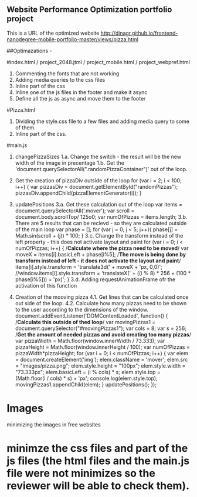 ## Website Performance Optimization portfolio project

This is a URL of the optimized website http://dinagr.github.io/frontend-nanodegree-mobile-portfolio-master/views/pizza.html

##Optimazations - 

#index.html / project_2048.jtml / project_mobile.html / project_webpref.html

1. Commenting the fonts that are not working
2. Adding media queries to the css files
3. Inline part of the css
4. Inline one of the js files in the footer and make it async
5. Define all the js as async and move them to the footer

#Pizza.html

1. Dividing the style.css file to a few files and adding media query to some of them.
2. Inline part of the css.

#main.js

1. changePizzaSizes
	1.a. Change the switch - the result will be the new width of the image in precentage
	1.b. Get the 'document.querySelectorAll(".randomPizzaContainer")' out of the loop.

2. Get the creation of pizzaDiv outside of the loop
	for (var i = 2; i < 100; i++) {
  		var pizzasDiv = document.getElementById("randomPizzas");
  	pizzasDiv.appendChild(pizzaElementGenerator(i));
	}

3. updatePositions
	3.a. Get these calculation out of the loop
	var items = document.querySelectorAll('.mover');
  	var scroll = document.body.scrollTop/ 125o0;
  	var numOfPizzas = items.length;
  	3.b. There are 5 results that can be recievd - so they are calculated outside of the main loop
  	var phase = [];
  	for (var j = 0; j < 5; j++){
    	phase[j] = Math.sin(scroll + (j)) * 100;
  	}
  	3.c. Change the transform instead of the left property - this does not activate layout and paint 
  	for (var i = 0; i < numOfPizzas; i++) {
    	/****Calculate where the pizza need to be moved****/
    	var moveX = items[i].basicLeft + phase[i%5];
    	/****The move is being done by transform instead of left - it does not activate the layout and paint****/
    	items[i].style.transform = 'translate3d(' + moveX + 'px, 0,0)';
    	//window.items[i].style.transform = 'translateX(' + ((i % 8) * 256 + (100 * phase[i%5])) + 'px)';
  	}
  	3.d. Adding requestAnimationFrame ofr the activation of this function

4. Creation of the mooving pizza
	4.1. Get lines that can be calculated once out side of the loop.
	4.2. Calculate how many pizzas need to be shown to the user according to the dimensions of the window.
document.addEventListener('DOMContentLoaded', function() {
  /****Calculate this outside of thed loop****/
  var movingPizzas1 = document.querySelector("#movingPizzas1");
  var cols = 8;
  var s = 256;
  /****Get the amount of needed pizzas and avoid creating too many pizzas****/
  var pizzaWidth = Math.floor(window.innerWidth / 73.333);
  var pizzaHeight = Math.floor(window.innerHeight / 100);
  var numOfPizzas = pizzaWidth*pizzaHeight;
  for (var i = 0; i < numOfPizzas; i++) {
    var elem = document.createElement('img');
    elem.className = 'mover';
    elem.src = "images/pizza.png";
    elem.style.height = "100px";
    elem.style.width = "73.333px";
    elem.basicLeft = (i % cols) * s;
    elem.style.top = (Math.floor(i / cols) * s) + 'px';
    console.log(elem.style.top);
    movingPizzas1.appendChild(elem);
  }
  updatePositions();
});

# Images 

minimizing the images in free websites

# minimze the css files and part of the js files (the html files and the main.js file were not minimizes so the reviewer will be able to check them).